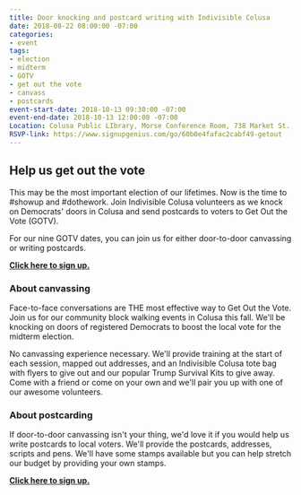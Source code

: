 ```yaml
---
title: Door knocking and postcard writing with Indivisible Colusa
date: 2018-08-22 08:00:00 -07:00
categories:
- event
tags:
- election
- midterm
- GOTV
- get out the vote
- canvass
- postcards
event-start-date: 2018-10-13 09:30:00 -07:00
event-end-date: 2018-10-13 12:00:00 -07:00
Location: Colusa Public LIbrary, Morse Conference Room, 738 Market St., Colusa, CA
RSVP-link: https://www.signupgenius.com/go/60b0e4fafac2cabf49-getout
---
```


## Help us get out the vote
This may be the most important election of our lifetimes. Now is the time to #showup and #dothework. Join Indivisible Colusa volunteers as we knock on Democrats' doors in Colusa and send postcards to voters to Get Out the Vote (GOTV).

For our nine GOTV dates, you can join us for either door-to-door canvassing or writing postcards.

**[Click here to sign up.](https://www.signupgenius.com/go/60b0e4fafac2cabf49-getout)**

### About canvassing

Face-to-face conversations are THE most effective way to Get Out the Vote. Join us for our community block walking events in Colusa this fall. We'll be knocking on doors of registered Democrats to boost the local vote for the midterm election.

No canvassing experience necessary. We'll provide training at the start of each session, mapped out addresses, and an Indivisible Colusa tote bag with flyers to give out and our popular Trump Survival Kits to give away. Come with a friend or come on your own and we'll pair you up with one of our awesome volunteers.

### About postcarding

If door-to-door canvassing isn't your thing, we'd love it if you would help us write postcards to local voters. We'll provide the postcards, addresses, scripts and pens. We'll have some stamps available but you can help stretch our budget by providing your own stamps.

**[Click here to sign up.](https://www.signupgenius.com/go/60b0e4fafac2cabf49-getout)**